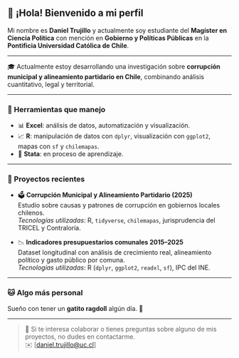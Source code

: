 ## 👋 ¡Hola! Bienvenido a mi perfil

Mi nombre es **Daniel Trujillo** y actualmente soy estudiante del **Magíster en Ciencia Política** con mención en **Gobierno y Políticas Públicas** en la **Pontificia Universidad Católica de Chile**.

---

🎓 Actualmente estoy desarrollando una investigación sobre **corrupción municipal y alineamiento partidario en Chile**, combinando análisis cuantitativo, legal y territorial.

---

### 🔧 Herramientas que manejo

- 📊 **Excel**: análisis de datos, automatización y visualización.
- 📈 **R**: manipulación de datos con `dplyr`, visualización con `ggplot2`, mapas con `sf` y `chilemapas`.
- 📘 **Stata**: en proceso de aprendizaje.

---

### 📂 Proyectos recientes

- 🗳️ **Corrupción Municipal y Alineamiento Partidario (2025)**  
  Estudio sobre causas y patrones de corrupción en gobiernos locales chilenos.  
  _Tecnologías utilizadas_: R, `tidyverse`, `chilemapas`, jurisprudencia del TRICEL y Contraloría.

- 📉 **Indicadores presupuestarios comunales 2015–2025**  
  Dataset longitudinal con análisis de crecimiento real, alineamiento político y gasto público por comuna.  
  _Tecnologías utilizadas_: R (`dplyr`, `ggplot2`, `readxl`, `sf`), IPC del INE.

---

### 🐱 Algo más personal

Sueño con tener un **gatito ragdoll** algún día. 🐾

---

> 💬 Si te interesa colaborar o tienes preguntas sobre alguno de mis proyectos, no dudes en contactarme.  
> ✉️ [daniel.trujillo@uc.cl]

